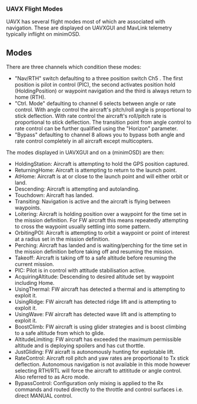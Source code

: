 ### UAVX Flight Modes ###

UAVX has several flight modes most of which are associated with navigation. These are displayed on UAVXGUI and MavLink telemetry typically inflight on minimOSD.

## Modes ##

There are three channels which condition these modes:

 * "Nav/RTH" switch defaulting to a three position switch Ch5 . The first position is pilot in control (PIC), the second activates position hold (HoldingPosition) or waypoint navigation and the third is always return to home (RTH). 
 * "Ctrl. Mode" defaulting to channel 6 selects between angle or rate control. With angle control the aircraft's pitch/roll angle is proportional to stick deflection. With rate control the aircraft's roll/pitch rate is proportional to stick deflection. The transition point from angle control to rate control can be further qualified using the "Horizon" parameter. 
  * "Bypass" defaulting to channel 8 allows you to bypass both angle and rate control completely in all aircraft except multicopters. 

The modes displayed in UAVXGUI and on a (minimOSD) are then:

 * HoldingStation: Aircraft is attempting to hold the GPS position captured.
 * ReturningHome: Aircraft is attempting to return to the launch point.
 * AtHome: Aircraft is at or close to the launch point and will either orbit or land.
 * Descending: Aircraft is attempting and autolanding.
 * Touchdown: Aircraft has landed.
 * Transiting: Navigation is active and the aircraft is flying between waypoints.
 * Loitering: Aircraft is holding position over a waypoint for the time set in the mission definition. For FW aircraft this means repeatedly attempting to cross the waypoint usually settling into some pattern.
 * OrbitingPOI: Aircraft is attempting to orbit a waypoint or point of interest at a radius set in the mission definition.
 * Perching: Aircraft has landed and is waiting/perching for the time set in the mission definition before taking off and resuming the mission.
 * Takeoff: Aircraft is taking off to a safe altitude before resuming the current mission.
 * PIC: Pilot is in control with attitude stabilisation active.
 * AcquiringAltitude: Descending to desired altitude set by waypoint including Home.
 * UsingThermal: FW aircraft has detected a thermal and is attempting to exploit it.
 * UsingRidge: FW aircraft has detected ridge lift and is attempting to exploit it.
 * UsingWave: FW aircraft has detected wave lift and is attempting to exploit it.
 * BoostClimb: FW aircraft is using glider strategies and is boost climbing to a safe altitude from which to glide.
 * AltitudeLimiting: FW aircraft has exceeded the maximum permissible altitude and is deploying spoilers and has cut thorttle.
 * JustGliding: FW aicraft is autonomously hunting for explotable lift.
 * RateControl: Aircraft roll pitch and yaw rates are proportional to Tx stick deflection. Autonomous navigation is not available in this mode however selecting RTH/RTL will force the aircraft to attititude or angle control. Also referred to as Acro mode.
 * BypassControl: Configuration only mixing is applied to the Rx commands and routed directly to the throttle and control surfaces i.e. direct MANUAL control.


